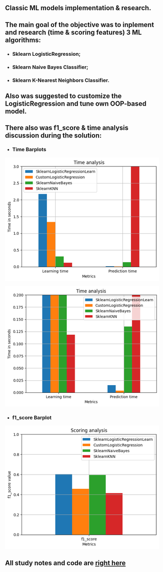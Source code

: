 ## Classic ML models implementation & research.

## The main goal of the objective was to inplement and research (time & scoring features) 3 ML algorithms:
* ### Sklearn LogisticRegression;
* ### Sklearn Naive Bayes Classifier;
* ### Sklearn K-Nearest Neighbors Classifier.

## Also was suggested to customize the LogisticRegression and tune own OOP-based model.

## There also was f1_score & time analysis discussion during the solution:

* ### Time Barplots

![](task\images\time_zoom_2.png)

![](task\images\time_zoom_3.png)

* ### f1_score Barplot

![](task\images\f1_score.png)

## All study notes and code are [right here](weather_prediction_classic_ML.ipynb)


